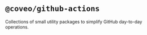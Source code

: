 # `@coveo/github-actions`

Collections of small utility packages to simplify GitHub day-to-day operations.